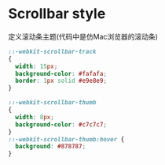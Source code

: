 # Scrollbar style
定义滚动条主题(代码中是仿Mac浏览器的滚动条)

```css
::-webkit-scrollbar-track
{
  width: 15px;
  background-color: #fafafa;
  border: 1px solid #e9e8e9;
}

::-webkit-scrollbar-thumb
{
  width: 8px;
  background-color: #c7c7c7;
}
::-webkit-scrollbar-thumb:hover {
  background: #878787;
}
```